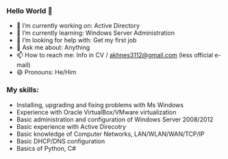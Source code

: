 ### Hello World 👋

- 🔭 I’m currently working on: Active Directory
- 🌱 I’m currently learning: Windows Server Administration 
- 🤔 I’m looking for help with: Get my first job 
- 💬 Ask me about: Anything
- 📫 How to reach me: Info in CV / akhnes3112@gmail.com (less official e-mail)
- 😄 Pronouns: He/Him

 
 
 
 
 ### My skills:
 
 - Installing, upgrading and fixing problems with Ms Windows
 - Experience with Oracle VirtualBox/VMware virtualization
 - Basic administration and configuration of Windows Server 2008/2012
 - Basic experience with Active Direcotry
 - Basic knowledge of Computer Networks, LAN/WLAN/WAN/TCP/IP
 - Basic DHCP/DNS configuration
 - Basics of Python, C#

